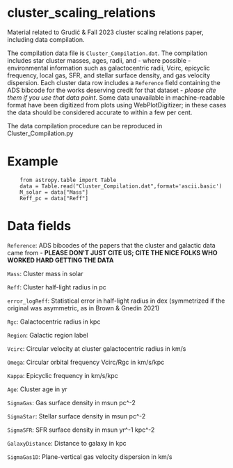 # cluster_scaling_relations
Material related to Grudić &amp; Fall 2023 cluster scaling relations paper, including data compilation.

The compilation data file is `Cluster_Compilation.dat`. The compilation includes star cluster masses, ages, radii, and - where possible - environmental information such as galactocentric radii, Vcirc, epicyclic frequency, local gas, SFR, and stellar surface density, and gas velocity dispersion. Each cluster data row includes a `Reference` field containing the ADS bibcode for the works deserving credit for that dataset - *please cite them if you use that data point*. Some data unavailable in machine-readable format have been digitized from plots using WebPlotDigitizer; in these cases the data should be considered accurate to within a few per cent.

The data compilation procedure can be reproduced in Cluster_Compilation.py

# Example

```
    from astropy.table import Table
    data = Table.read("Cluster_Compilation.dat",format='ascii.basic')
    M_solar = data["Mass"]
    Reff_pc = data["Reff"]
```

# Data fields

`Reference`: ADS bibcodes of the papers that the cluster and galactic data came from - **PLEASE DON'T JUST CITE US; CITE THE NICE FOLKS WHO WORKED HARD GETTING THE DATA**

`Mass`: Cluster mass in solar

`Reff`: Cluster half-light radius in pc

`error_logReff`: Statistical error in half-light radius in dex (symmetrized if the original was asymmetric, as in Brown & Gnedin 2021)

`Rgc`: Galactocentric radius in kpc

`Region`: Galactic region label

`Vcirc`: Circular velocity at cluster galactocentric radius in km/s

`Omega`: Circular orbital frequency Vcirc/Rgc in km/s/kpc

`Kappa`: Epicyclic frequency in km/s/kpc

`Age`: Cluster age in yr

`SigmaGas`: Gas surface density in msun pc^-2

`SigmaStar`: Stellar surface density in msun pc^-2

`SigmaSFR`: SFR surface density in msun yr^-1 kpc^-2

`GalaxyDistance`: Distance to galaxy in kpc

`SigmaGas1D`: Plane-vertical gas velocity dispersion in km/s
